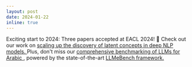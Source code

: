 ```yaml
---
layout: post
date: 2024-01-22
inline: true
---
```


 Exciting start to 2024: Three papers accepted at EACL 2024! 🚀 Check out our work on <a href="https://arxiv.org/pdf/2308.10263.pdf">scaling up the discovery of latent concepts in deep NLP models. </a> Plus, don't miss our <a href="https://arxiv.org/pdf/2305.14982.pdf"> comprehensive benchmarking of LLMs for Arabic </a>, powered by the state-of-the-art <a href="https://arxiv.org/pdf/2308.04945.pdf"> LLMeBench framework. </a>
